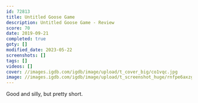 ```yaml
---
id: 72813
title: Untitled Goose Game
description: Untitled Goose Game - Review
score: 70
date: 2019-09-21
completed: true
goty: []
modified_date: 2023-05-22
screenshots: []
tags: []
videos: []
cover: //images.igdb.com/igdb/image/upload/t_cover_big/co1vqc.jpg
image: //images.igdb.com/igdb/image/upload/t_screenshot_huge/rnfpe6axzg2aqzk2vg6h.jpg
---
```

Good and silly, but pretty short.